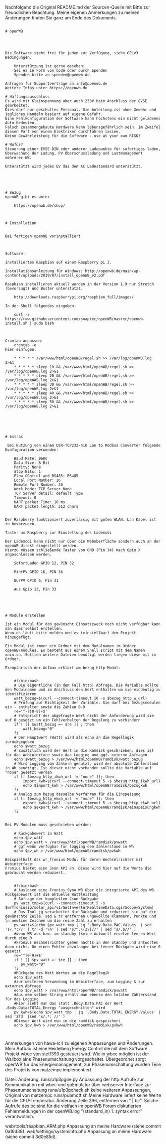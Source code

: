 Nachfolgend die Original README.md der Sourcen-Quelle mit Bitte zur freundlichen Beachtung.
Meine eigenen Anmerkungen zu meinen Änderungen finden Sie ganz am Ende des Dokuments.
~~~~~~~~~~~~~~~~~~~~~~~~~~~~~~~~~~~~~~~~~~~~~~~~~~~~~~~~~~~~~~~~~~~~~~~~~~~~~~~~~~~~~~~~~~~~~~~~~~~~

# openWB




Die Software steht frei für jeden zur Verfügung, siehe GPLv3 Bedingungen.

	Unterstützung ist gerne gesehen!
	Sei es in Form von Code oder durch Spenden
	Spenden bitte an spenden@openwb.de

Anfragen für Supportverträge an info@openwb.de
Weitere Infos unter https://openwb.de

# Haftungsausschluss
Es wird mit Kleinspannung aber auch 230V beim Anschluss der EVSE gearbeitet. 
Dies darf nur geschultes Personal. Die Anleitung ist ohne Gewähr und jegliches Handeln basiert auf eigene Gefahr.
Eine Fehlkonfiguration der Software kann höchstens ein nicht geladenes Auto bedeuten.
Falsch zusammengebaute Hardware kann lebensgefährlich sein. Im Zweifel diesen Part von einem Elektriker durchführen lassen.
Keine Gewährleistung für die Software - use at your own RISK!

# Wofür?
Steuerung einer EVSE DIN oder anderer Ladepunkte für sofortiges laden, Überwachung der Ladung, PV Überschussladung und Lastmanagement mehrerer WB.

Unterstützt wird jedes EV das den AC Ladestandard unterstützt.





# Bezug
openWB gibt es unter 

	https://openwb.de/shop/



# Installation


Bei fertigen openWB vorinstalliert



Software:

Installiertes Raspbian auf einem Raspberry pi 3.

Installationsanleitung für Windows: http://openwb.de/main/wp-content/uploads/2019/07/install_openWB_v2.pdf

Raspbian installieren aktuell werden in der Version 1.9 nur Stretch (bevorzugt) und Buster unterstützt.

	http://downloads.raspberrypi.org/raspbian_full/images/

In der Shell folgendes eingeben:

	curl -s https://raw.githubusercontent.com/snaptec/openWB/master/openwb-install.sh | sudo bash



Crontab anpassen:
	crontab -e
hier einfügen:

	* * * * * /var/www/html/openWB/regel.sh >> /var/log/openWB.log 2>&1 
	* * * * * sleep 10 && /var/www/html/openWB/regel.sh >> /var/log/openWB.log 2>&1 
	* * * * * sleep 20 && /var/www/html/openWB/regel.sh >> /var/log/openWB.log 2>&1 
	* * * * * sleep 30 && /var/www/html/openWB/regel.sh >> /var/log/openWB.log 2>&1 
	* * * * * sleep 40 && /var/www/html/openWB/regel.sh >> /var/log/openWB.log 2>&1 
	* * * * * sleep 50 && /var/www/html/openWB/regel.sh >> /var/log/openWB.log 2>&1 



 


# Extras

 Bei Nutzung von einem USR-TCP232-410 Lan to Modbus Converter folgende Konfiguration verwenden:

	Baud Rate: 9600
	Data Size: 8 Bit
	Parity: None
	Stop Bits: 1
	Flow COntrol and RS485: RS485
	Local Port Number: 26
	Remote Port Number: 26
	Work Mode: TCP Server None
	TCP Server detail: default Type
	Timeout: 0
	UART packet Time: 10 ms
	UART packet length: 512 chars


Der Raspberry funktioniert zuverlässig mit gutem WLAN. Lan Kabel ist zu bevorzugen.

Taster am Raspberry zur Einstellung des Lademodi

Der Lademodi kann nicht nur über die Weboberfläche sondern auch an der openWB direkt eingestellt werden.
Hierzu müssen schließende Taster von GND (Pin 34) nach Gpio X  angeschlossen werden.

	SofortLaden GPIO 12, PIN 32

	Min+PV GPIO 16, PIN 36

	NurPV GPIO 6, Pin 31

	Aus Gpio 13, Pin 33
	




# Module erstellen

Ist ein Modul für den gewünscht Einsatzzweck noch nicht verfügbar kann man dies selbst erstellen.
Wenn es läuft bitte melden und es (einstellbar) dem Projekt hinzugefügt.

Ein Modul ist immer ein Ordner mit dem Modulnamen im Ordner openWB/modules. Es besteht aus einem Shell script mit dem Namen main.sh. Sollten weitere Dateien benötigt werden liegen diese mit im Ordner. 

Exemplarisch der Aufbau erklärt am bezug_http Modul:


	#!/bin/bash
	# Die eigentliche (in dem Fall http) Abfrage. Die Variable sollte den Modulnamen und im Anschluss den Wert enthalten um sie eindeutig zu identifizieren
	watt_bezug=$(curl --connect-timeout 10 -s $bezug_http_w_url)
	# Prüfung auf Richtigkeit der Variable. Sie darf bei Bezugsmodulen ein - enthalten sowie die Zahlen 0-9
	re='^-?[0-9]+$'
	# Entspricht der abgefragte Wert nicht der Anforderung wird sie auf 0 gesetzt um ein Fehlverhalten der Regelung zu verhindern
	if ! [[ $watt_bezug =~ $re ]] ; then
		watt_bezug="0"
	fi
	# Der Hauptwert (Watt) wird als echo an die Regellogik zurückgegeben
	echo $watt_bezug
	# Zusätzlich wird der Wert in die Ramdisk geschrieben, dies ist für das Webinterface sowie das Logging und ggf. externe Abfragen
	echo $watt_bezug > /var/www/html/openWB/ramdisk/watt_bezug
	# Wird Logging von Zählern genutzt, wird der absolute Zählerstand in Wh benötigt. Ist dieser nicht vorhanden sollte die Variable auf "none" gesetzt werden
	if [[ $bezug_http_ikwh_url != "none" ]]; then
		import_kwh=$(curl --connect-timeout 5 -s $bezug_http_ikwh_url)
		echo $import_kwh > /var/www/html/openWB/ramdisk/bezugkwh
	fi
	# Analog zum bezug dasselbe Verfahren für die Einspeisung
	if [[ $bezug_http_ekwh_url != "none" ]]; then
		export_kwh=$(curl --connect-timeout 5 -s $bezug_http_ekwh_url)
		echo $export_kwh > /var/www/html/openWB/ramdisk/einspeisungkwh
	fi


Bei PV Modulen muss geschrieben werden:

	# Rückgabewert in Watt
	echo $pv_watt
	echo $pv_watt > /var/www/html/openWB/ramdisk/pvwatt
	# ggf wenn verfügbar für logging den Zählerstand in Wh
	echo $pv_wh > /var/www/html/openWB/ramdisk/pvkwh

Beispielhaft das wr_fronius Modul für deren Wechselrichter mit Webinterface:
Fronius bietet eine Json API an. Diese wird hier auf die Werte die gebraucht werden reduziert.


	#!/bin/bash
	# Auslesen eine Fronius Symo WR über die integrierte API des WR. Rückgabewert ist die aktuelle Wattleistung
	# Abfrage der kompletten Json Rückgabe
	pv_watt_tmp=$(curl --connect-timeout 5 -s $wrfroniusip/solar_api/v1/GetInverterRealtimeData.cgi?Scope=System)
	# Das Tool jq verarbeitet die Rückgabe und reduziert sie auf die gewünschte Zeile. sed & tr entfernen ungewollte Klammern, Punkte und \n newline Zeichen um die reine Zahl zu erhalten
	pv_watt=$(echo $pv_watt_tmp | jq '.Body.Data.PAC.Values' | sed 's/.*://' | tr -d '\n' | sed 's/^.\{2\}//' | sed 's/.$//' )
	#wenn WR aus bzw. im standby (keine Antwort) ersetze leeren Wert durch eine 0
	#Fronius Wechselrichter gehen nachts in den Standby und antworten dann nicht. Um einen Fehler abzufangen bei leerer Rückgabe wird eine 0 gesetzt
	re='^[0-9]+$'
	if ! [[ $pv_watt =~ $re ]] ; then
	   pv_watt="0"
	fi
	#Rückgabe des Watt Wertes an die Regellogik
	echo $pv_watt
	#zur weiteren Verwendung im Webinterface, zum Logging & zur externen Abfrage
	echo $pv_watt > /var/www/html/openWB/ramdisk/pvwatt
	#Aus dem selben String erhält man ebenso den totalen Zählerstand für das Logging
	#Hier sieht man das statt .Body.Data.PAC der Wert .Body.Data:TOTAL_Energy "ausgeschnitten" wird
	pv_kwh=$(echo $pv_watt_tmp | jq '.Body.Data.TOTAL_ENERGY.Values' | sed '2!d' |sed 's/.*: //' )
	#Dieser Wert wird nun in die ramdisk gespeichert
	echo $pv_kwh > /var/www/html/openWB/ramdisk/pvkwh



~~~~~~~~~~~~~~~~~~~~~~~~~~~~~~~~~~~~~~~~~~~~~~~~~~~~~~~~~~~~~~~~~~~~~~~~~~~~~~~~~~~~~~~~~~~~~~~~~~~~
Anmerkungen von hawa-lc4 zu eigenen Anpassungen und Änderungen.
Mein Aufbau ist eine Heidelberg Energy Control die mit dem Software Projekt wbec von steff393 gesteuert wird.
Wie in wbec möglich ist der Wallbox eine Phasenumschaltung vorgeschaltet.
Übergeordnet sorgt openWB für das Energiemanagement, zur Phasenumschaltung wurden Teile des Projekts von matzempc implementiert.

Datei:                          Änderung:
runs/u1p3pgoe.py                Anpassung der http Aufrufe zur Kommunikation mit wbec und goEmulator über webserver Interface zur Phasenumschaltung
runs/u1p3pcheck.sh              keine weiteren Anpassungen, Original von matzempc
runs/pubmqtt.sh                 Meine Hardware liefert keine Werte für die CPU-Temperatur. Änderung Zeile 296, entfernen von " | bc".
                                Solche Aufrufe des bc sind für die vielfach im openWB Forum diskutierten Fehlermeldungen
                                in der openWB.log "(standard_in) 1: syntax error" verantwotlich.

web/tools/raspbian_ARM.php      Anpassung an meine Hardware (siehe commit 0a16d38).
web/settings/systeminfo.php     Anpassung an meine Hardware (siehe commit 3d0e85d).


